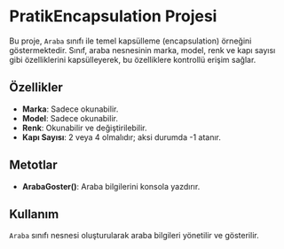 # PratikEncapsulation Projesi

Bu proje, `Araba` sınıfı ile temel kapsülleme (encapsulation) örneğini göstermektedir. Sınıf, araba nesnesinin marka, model, renk ve kapı sayısı gibi özelliklerini kapsülleyerek, bu özelliklere kontrollü erişim sağlar.

## Özellikler
- **Marka**: Sadece okunabilir.
- **Model**: Sadece okunabilir.
- **Renk**: Okunabilir ve değiştirilebilir.
- **Kapı Sayısı**: 2 veya 4 olmalıdır; aksi durumda -1 atanır.

## Metotlar
- **ArabaGoster()**: Araba bilgilerini konsola yazdırır.

## Kullanım
`Araba` sınıfı nesnesi oluşturularak araba bilgileri yönetilir ve gösterilir.

